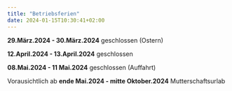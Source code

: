```yaml
---
title: "Betriebsferien"
date: 2024-01-15T10:30:41+02:00
---
```

**29.März.2024 - 30.März.2024** geschlossen (Ostern)

**12.April.2024 - 13.April.2024** geschlossen

**08.Mai.2024 - 11 Mai.2024** geschlossen (Auffahrt)

Vorausichtlich ab **ende Mai.2024 - mitte Oktober.2024** Mutterschaftsurlab

